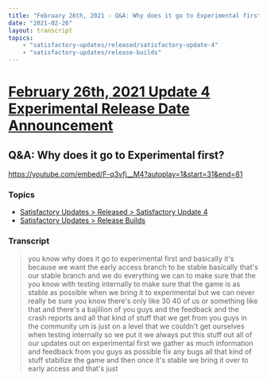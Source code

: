 ```yaml
---
title: "February 26th, 2021 - Q&A: Why does it go to Experimental first?"
date: "2021-02-26"
layout: transcript
topics: 
    - "satisfactory-updates/released/satisfactory-update-4"
    - "satisfactory-updates/release-builds"
---
```

# [February 26th, 2021 Update 4 Experimental Release Date Announcement](../2021-02-26.md)
## Q&A: Why does it go to Experimental first?
https://youtube.com/embed/F-q3vfj__M4?autoplay=1&start=31&end=81
### Topics
* [Satisfactory Updates > Released > Satisfactory Update 4](../topics/satisfactory-updates/released/satisfactory-update-4.md)
* [Satisfactory Updates > Release Builds](../topics/satisfactory-updates/release-builds.md)

### Transcript

> you know why does it go to experimental
> first and basically it's because we want
> the early access branch to be stable
> basically
> that's our stable branch and we do
> everything we can to make sure that the
> you know with testing internally to make
> sure that the game is as stable as
> possible
> when we bring it to experimental but we
> can never really be
> sure you know there's only like 30 40 of
> us or something like that
> and there's a bajillion of you guys and
> the feedback and the
> crash reports and all that kind of stuff
> that we get from you guys in the
> community
> um is just on a level that we couldn't
> get ourselves when testing internally so
> we put it we always put this stuff out
> all of our updates out on experimental
> first
> we gather as much information and
> feedback from you guys as possible fix
> any bugs
> all that kind of stuff stabilize the
> game and then once it's stable we bring
> it over to early access and that's just
